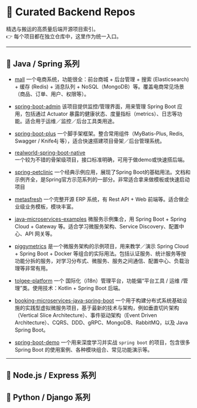 # 🚀 Curated Backend Repos

精选与搬运的高质量后端开源项目索引。  
👉 每个项目都在独立仓库中，这里作为统一入口。

--- 

## 📂 Java / Spring 系列
- [mall](https://github.com/the-CCClouds/mall)
    一个电商系统，功能很全：前台商城 + 后台管理 + 搜索 (Elasticsearch) + 缓存 (Redis) + 消息队列 + NoSQL（MongoDB）等。覆盖电商常见场景（商品、订单、用户、权限等）。

- [spring-boot-admin](https://github.com/the-CCClouds/spring-boot-admin)
    该项目提供监控/管理界面，用来管理 Spring Boot 应用，包括通过 Actuator 暴露的健康状态、度量指标（metrics）、日志等功能。适合用于运维／监控／后台工具类用途。

- [spring-boot-plus](https://github.com/geekidea/spring-boot-plus)
    一个脚手架框架。整合常用组件（MyBatis-Plus, Redis, Swagger / Knife4j 等），适合快速搭建项目骨架／后台管理系统。

- [realworld-spring-boot-native](https://github.com/the-CCClouds/realworld-spring-boot-native)  
    一个较为不错的骨架级项目，接口标准明确，可用于做demo或快速搭后端。

- [spring-petclinic](https://github.com/the-CCClouds/spring-petclinic)
    一个经典示例应用，展现了Spring Boot的基础用法。文档和示例齐全，是Spring官方示范系列的一部分。非常适合拿来做模板或快速启动项目

- [metasfresh](https://github.com/the-CCClouds/metasfresh)
    一个完整开源 ERP 系统，有 Rest API + Web 前端等。适合做企业级业务模板，模块丰富。

- [java-microservices-examples](https://github.com/the-CCClouds/java-microservices-examples)
    微服务示例集合，用 Spring Boot + Spring Cloud + Gateway 等。适合学习微服务架构、Service Discovery、配置中心、API 网关等。

- [piggymetrics](https://github.com/the-CCClouds/piggymetrics)
    是一个微服务架构的示例项目，用来教学／演示 Spring Cloud + Spring Boot + Docker 等组合的实际用法。包括认证服务、统计服务等按功能分拆的服务，对学习分布式、微服务、服务之间通信、配置中心、负载治理等非常有用。

- [tolgee-platform](https://github.com/the-CCClouds/tolgee-platform)
    一个 国际化（i18n）管理平台，功能偏“平台工具 / 运维 /管理”类。使用技术：Kotlin + Spring Boot 后端。

- [booking-microservices-java-spring-boot](https://github.com/the-CCClouds/booking-microservices-java-spring-boot)
    一个用于构建分布式系统基础设施的实践型虚拟微服务项目，基于最新的技术与架构，例如垂直切片架构（Vertical Slice Architecture）、事件驱动架构（Event Driven Architecture）、CQRS、DDD、gRPC、MongoDB、RabbitMQ，以及 Java Spring Boot。

- [spring-boot-demo](https://github.com/the-CCClouds/spring-boot-demo)
    一个用来深度学习并实战 `spring boot` 的项目，包含很多 Spring Boot 的使用案例、各种模块组合、常见功能演示等。

--- 
## 📂 Node.js / Express 系列


## 📂 Python / Django 系列


